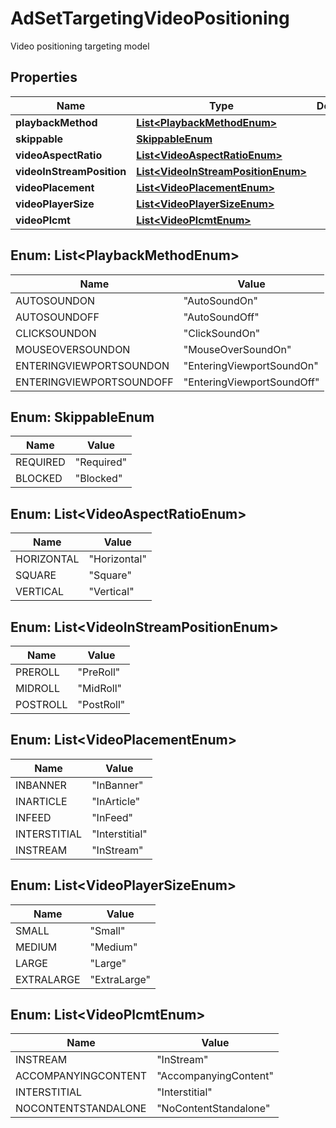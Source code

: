 

# AdSetTargetingVideoPositioning

Video positioning targeting model

## Properties

| Name | Type | Description | Notes |
|------------ | ------------- | ------------- | -------------|
|**playbackMethod** | [**List&lt;PlaybackMethodEnum&gt;**](#List&lt;PlaybackMethodEnum&gt;) |  |  [optional] |
|**skippable** | [**SkippableEnum**](#SkippableEnum) |  |  [optional] |
|**videoAspectRatio** | [**List&lt;VideoAspectRatioEnum&gt;**](#List&lt;VideoAspectRatioEnum&gt;) |  |  [optional] |
|**videoInStreamPosition** | [**List&lt;VideoInStreamPositionEnum&gt;**](#List&lt;VideoInStreamPositionEnum&gt;) |  |  [optional] |
|**videoPlacement** | [**List&lt;VideoPlacementEnum&gt;**](#List&lt;VideoPlacementEnum&gt;) |  |  [optional] |
|**videoPlayerSize** | [**List&lt;VideoPlayerSizeEnum&gt;**](#List&lt;VideoPlayerSizeEnum&gt;) |  |  [optional] |
|**videoPlcmt** | [**List&lt;VideoPlcmtEnum&gt;**](#List&lt;VideoPlcmtEnum&gt;) |  |  [optional] |



## Enum: List&lt;PlaybackMethodEnum&gt;

| Name | Value |
|---- | -----|
| AUTOSOUNDON | &quot;AutoSoundOn&quot; |
| AUTOSOUNDOFF | &quot;AutoSoundOff&quot; |
| CLICKSOUNDON | &quot;ClickSoundOn&quot; |
| MOUSEOVERSOUNDON | &quot;MouseOverSoundOn&quot; |
| ENTERINGVIEWPORTSOUNDON | &quot;EnteringViewportSoundOn&quot; |
| ENTERINGVIEWPORTSOUNDOFF | &quot;EnteringViewportSoundOff&quot; |



## Enum: SkippableEnum

| Name | Value |
|---- | -----|
| REQUIRED | &quot;Required&quot; |
| BLOCKED | &quot;Blocked&quot; |



## Enum: List&lt;VideoAspectRatioEnum&gt;

| Name | Value |
|---- | -----|
| HORIZONTAL | &quot;Horizontal&quot; |
| SQUARE | &quot;Square&quot; |
| VERTICAL | &quot;Vertical&quot; |



## Enum: List&lt;VideoInStreamPositionEnum&gt;

| Name | Value |
|---- | -----|
| PREROLL | &quot;PreRoll&quot; |
| MIDROLL | &quot;MidRoll&quot; |
| POSTROLL | &quot;PostRoll&quot; |



## Enum: List&lt;VideoPlacementEnum&gt;

| Name | Value |
|---- | -----|
| INBANNER | &quot;InBanner&quot; |
| INARTICLE | &quot;InArticle&quot; |
| INFEED | &quot;InFeed&quot; |
| INTERSTITIAL | &quot;Interstitial&quot; |
| INSTREAM | &quot;InStream&quot; |



## Enum: List&lt;VideoPlayerSizeEnum&gt;

| Name | Value |
|---- | -----|
| SMALL | &quot;Small&quot; |
| MEDIUM | &quot;Medium&quot; |
| LARGE | &quot;Large&quot; |
| EXTRALARGE | &quot;ExtraLarge&quot; |



## Enum: List&lt;VideoPlcmtEnum&gt;

| Name | Value |
|---- | -----|
| INSTREAM | &quot;InStream&quot; |
| ACCOMPANYINGCONTENT | &quot;AccompanyingContent&quot; |
| INTERSTITIAL | &quot;Interstitial&quot; |
| NOCONTENTSTANDALONE | &quot;NoContentStandalone&quot; |



